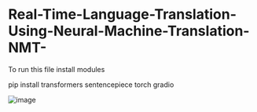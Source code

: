 # Real-Time-Language-Translation-Using-Neural-Machine-Translation-NMT-
To run this file install modules

pip install transformers sentencepiece torch gradio

![image](https://github.com/user-attachments/assets/37f72123-f1b9-4b1d-bfce-df93bd2a0d32)

